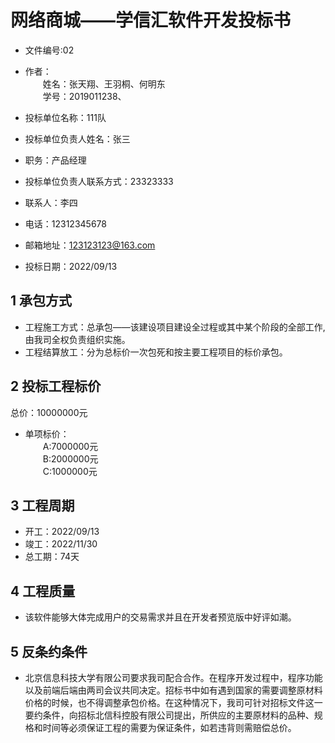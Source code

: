 # 网络商城——学信汇软件开发投标书

- 文件编号:02

- 作者：   
&emsp;&emsp;姓名：张天翔、王羽桐、何明东  
&emsp;&emsp;学号：2019011238、   

- 投标单位名称：111队
- 投标单位负责人姓名：张三  
- 职务：产品经理    
- 投标单位负责人联系方式：23323333   
- 联系人：李四
- 电话：12312345678
- 邮箱地址：123123123@163.com
- 投标日期：2022/09/13
## 1 承包方式
- 工程施工方式：总承包——该建设项目建设全过程或其中某个阶段的全部工作,由我司全权负责组织实施。
- 工程结算放工：分为总标价一次包死和按主要工程项目的标价承包。
## 2 投标工程标价
总价：10000000元
- 单项标价：  
&emsp;&emsp;A:7000000元  
&emsp;&emsp;B:2000000元  
&emsp;&emsp;C:1000000元  
## 3 工程周期
- 开工：2022/09/13
- 竣工：2022/11/30
- 总工期：74天
## 4 工程质量
- 该软件能够大体完成用户的交易需求并且在开发者预览版中好评如潮。
## 5 反条约条件
- 北京信息科技大学有限公司要求我司配合合作。在程序开发过程中，程序功能以及前端后端由两司会议共同决定。招标书中如有遇到国家的需要调整原材料价格的时候，也不得调整承包价格。在这种情况下，我司可针对招标文件这一要约条件，向招标北信科控股有限公司提出，所供应的主要原材料的品种、规格和时间等必须保证工程的需要为保证条件，如若违背则需赔偿总价。
